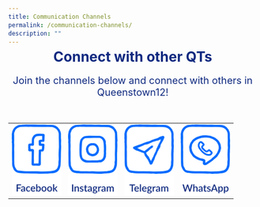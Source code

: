 ```yaml
---
title: Communication Channels
permalink: /communication-channels/
description: ""
---
```

<h1 style="text-align:center;color:#102A80;margin-top:-8px">Connect with other QTs</h1>
<p style="text-align:center;font-size:20px;color:#102A80;margin-top:16px">Join the channels below and connect with others in Queenstown12!</p>

<div class="social-media-container-website">
	<table>
	<tbody><tr>
		<td>
			<a href="https://www.facebook.com/queenstowncc" target="blank" rel="noopener noreferrer">
							<img class="social-media-button" src="/images/CONNECT%20WITH%20US/facebook-button.png">
			</a>
		</td>
		<td>
			<a href="https://www.instagram.com/queenstownsg" target="blank" rel="noopener noreferrer">
							<img class="social-media-button" src="/images/CONNECT%20WITH%20US/instagram-button.png">
			</a>
		</td>
		<td>
			<a href="https://t.me/queenstownsg" target="blank" rel="noopener noreferrer">
							<img class="social-media-button" src="/images/CONNECT%20WITH%20US/telegram-button.png">
			</a>
		</td>
		<td>
			<a href="https://www.whatsapp.com/channel/0029Va4jWx9AjPXJ6xYI0K0r" target="blank" rel="noopener noreferrer">
							<img class="social-media-button" src="/images/CONNECT%20WITH%20US/whatsapp-button.png">
			</a>
		</td>
	</tr>	
	</tbody></table>
</div>

<div class="social-media-container-mobile">
	<br>
	<table>
	<tbody><tr>
		<td style="border:0;padding-top:10px;">
			<a href="https://www.facebook.com/queenstowncc" target="blank" rel="noopener noreferrer">
							<img class="social-media-button" src="/images/CONNECT%20WITH%20US/facebook-button.png">
			</a>
		</td>
		<td style="border:0;padding-top:10px;">
			<a href="https://www.instagram.com/queenstownsg" target="blank" rel="noopener noreferrer">
							<img class="social-media-button" src="/images/CONNECT%20WITH%20US/instagram-button.png">
			</a>
		</td>
	</tr>
	<tr>
		<td style="padding-top:80px">
			<a href="https://t.me/queenstownsg" target="blank" rel="noopener noreferrer">
							<img class="social-media-button" src="/images/CONNECT%20WITH%20US/telegram-button.png">
			</a>
		</td>
		<td style="padding-top:80px">
			<a href="https://www.whatsapp.com/channel/0029Va4jWx9AjPXJ6xYI0K0r" target="blank" rel="noopener noreferrer">
							<img class="social-media-button" src="/images/CONNECT%20WITH%20US/whatsapp-button.png">
			</a>
		</td>
	</tr>	
	</tbody></table>
</div>

<style>
.social-media-button {
	max-width:100px;
	max-height:144px;
}
	
.social-media-container-mobile {
	visibility: hidden;
	margin-top: 0px;
	display: none;
	
	@media only screen and (max-width: 768px) {
		visibility: visible;
		display: block;
		margin-top: -130px;
	}
	
	@media only screen and (max-width: 425px) {
		visibility: visible;
		display: block;	
		margin-top: -100px;
	}
	
	@media only screen and (max-width: 320px) {
		visibility: visible;
		display: block;	
		margin-top: -60px;
	}
}
	
.social-media-container-website {
	visibility: hidden;
	display: none;
	padding-top: 16px;
	
	@media only screen and (min-width: 769px) {
		visibility: visible;
		display: block;	
	}
}
</style>